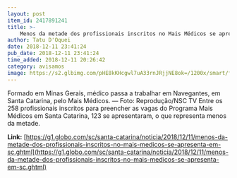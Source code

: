 ```yaml
---
layout: post
item_id: 2417891241
title: >-
    Menos da metade dos profissionais inscritos no Mais Médicos se apresenta em SC
author: Tatu D'Oquei
date: 2018-12-11 23:41:24
pub_date: 2018-12-11 23:41:24
time_added: 2018-12-11 20:26:42
category: avisamos
image: https://s2.glbimg.com/pHE8kKHcgwl7uA33rnJRjjNE8ok=/1200x/smart/filters:cover():strip_icc()/s.glbimg.com/jo/g1/f/original/2018/11/27/maismedicos1.jpg
---
```


Formado em Minas Gerais, médico passa a trabalhar em Navegantes, em Santa Catarina, pelo Mais Médicos. — Foto: Reprodução/NSC TV Entre os 258 profissionais inscritos para preencher as vagas do Programa Mais Médicos em Santa Catarina, 123 se apresentaram, o que representa menos da metade.

**Link:** [https://g1.globo.com/sc/santa-catarina/noticia/2018/12/11/menos-da-metade-dos-profissionais-inscritos-no-mais-medicos-se-apresenta-em-sc.ghtml](https://g1.globo.com/sc/santa-catarina/noticia/2018/12/11/menos-da-metade-dos-profissionais-inscritos-no-mais-medicos-se-apresenta-em-sc.ghtml)

